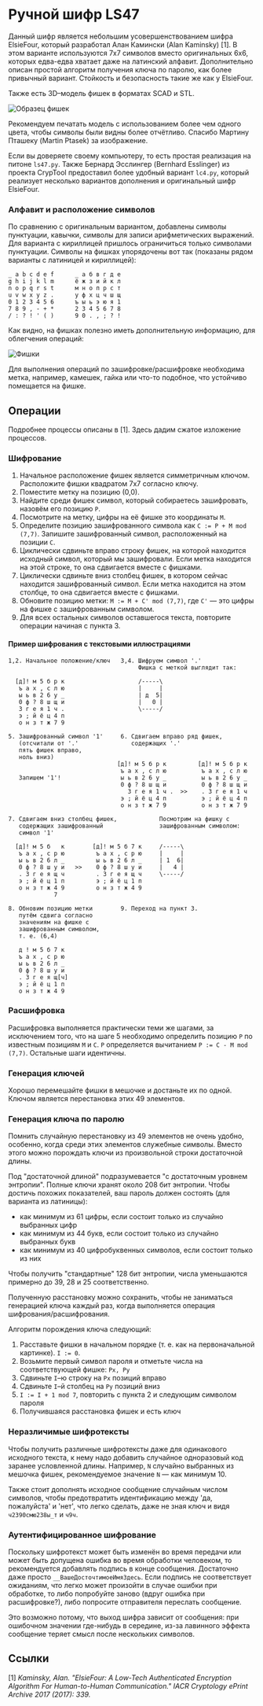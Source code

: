 
# Ручной шифр LS47

Данный шифр является небольшим усовершенствованием шифра ElsieFour,
который разработал Алан Камински (Alan Kaminsky) [1].
В этом варианте используются 7x7 символов вместо оригинальных 6x6, которых
едва-едва хватает даже на латинский алфавит.
Дополнительно описан простой алгоритм получения ключа по паролю,
как более привычный вариант.
Стойкость и безопасность такие же как у ElsieFour.

Также есть 3D–модель фишек в форматах SCAD и STL.


![Образец фишек](tiles.jpg)

Рекомендуем печатать модель с использованием более чем одного цвета, чтобы
символы были видны более отчётливо.
Спасибо Мартину Пташеку (Martin Ptasek) за изображение.

Если вы доверяете своему компьютеру, то есть простая реализация на питоне
`ls47.py`.
Также Бернард Эсслингер (Bernhard Esslinger) из проекта CrypTool
предоставил более удобный вариант `lc4.py`, который реализует несколько
вариантов дополнения и оригинальный шифр ElsieFour.

### Алфавит и расположение символов

По сравнению с оригинальным вариантом, добавлены символы пунктуации,
кавычки, символы для записи арифметических выражений.
Для варианта с кириллицей пришлось ограничиться только символами
пунктуации.
Символы на фишках упорядочены вот так (показаны рядом варианты с латиницей
и кириллицей):

```
_ a b c d e f      _ а б в г д е
g h i j k l m      ё ж з и й к л
n o p q r s t      м н о п р с т
u v w x y z .      у ф х ц ч ш щ
0 1 2 3 4 5 6      ъ ы ь э ю я 1
7 8 9 , - + *      2 3 4 5 6 7 8
/ : ? ! ' ( )      9 0 . , ; ? !

```

Как видно, на фишках полезно иметь дополнительную информацию, для
облегчения операций:

![Фишки](zoomed_in.png)

Для выполнения операций по зашифровке/расшифровке необходима метка,
например, камешек, гайка или что-то подобное, что устойчиво помещается на фишке.

## Операции

Подробнее процессы описаны в [1].
Здесь дадим сжатое изложение процессов.


### Шифрование

1.  Начальное расположение фишек является симметричным ключом.
    Расположите фишки квадратом 7x7 согласно ключу.
2.  Поместите метку на позицию (0,0).
3.  Найдите среди фишек символ, который собираетесь зашифровать, назовём
    его позицию `P`.
4.  Посмотрите на метку, цифры на её фишке это координаты `M`.
5.  Определите позицию зашифрованного символа как `C := P + M mod (7,7)`.
    Запишите зашифрованный символ, расположенный на позиции `C`.
6.  Циклически сдвиньте вправо строку фишек, на которой находится исходный символ, который мы зашифровали.
    Если метка находится на этой строке, то она сдвигается вместе с фишками.
7.  Циклически сдвиньте вниз столбец фишек, в котором сейчас находится зашифрованный символ.
    Если метка находится на этом столбце, то она сдвигается вместе с фишками.
8.  Обновите позицию метки: `M := M + C' mod (7,7)`, где `C'` — это цифры
    на фишке с зашифрованным символом.
9.  Для всех остальных символов оставшегося текста, повторите операции
    начиная с пункта 3.

#### Пример шифрования с текстовыми иллюстрациями

```
1,2. Начальное положение/ключ   3,4. Шифруем символ '.'
                                     Фишка с меткой выглядит так:

  [д]! м 5 б р к                     /-----\
   ъ а х , с л ю                     |     |
   ы ь в 2 6 у _                     | д  5|
   0 ф ? 8 ш щ и                     |   0 |
   3 г е я 1 ч .                     \-----/
   э ; й ё ц 4 п
   о н з т ж 7 9

5. Зашифрованный символ '1'     6. Сдвигаем вправо ряд фишек,
   (отсчитали от '.'               содержащих '.'
   пять фишек вправо,
   ноль вниз)
                               [д]! м 5 б р к         [д]! м 5 б р к
                                ъ а х , с л ю          ъ а х , с л ю
   Запишем '1'!                 ы ь в 2 6 у _          ы ь в 2 6 у _
                                0 ф ? 8 ш щ и          0 ф ? 8 ш щ и
                                  3 г е я 1 ч .  >>    . 3 г е я 1 ч
                                э ; й ё ц 4 п          э ; й ё ц 4 п
                                о н з т ж 7 9          о н з т ж 7 9

7. Сдвигаем вниз столбец фишек,            Посмотрим на фишку с
   содержащих зашифрованный                зашифрованным символом:
   символ '1'

  [д]! м 5 б   к        [д]! м 5 б 7 к     /-----\
   ъ а х , с р ю         ъ а х , с р ю     |     |
   ы ь в 2 6 л _         ы ь в 2 6 л _     | 1  6|
   0 ф ? 8 ш у и   >>    0 ф ? 8 ш у и     |   4 |
   . 3 г е я щ ч         . 3 г е я щ ч     \-----/
   э ; й ё ц 1 п         э ; й ё ц 1 п
   о н з т ж 4 9         о н з т ж 4 9
             7

8. Обновим позицию метки        9. Переход на пункт 3.
   путём сдвига согласно
   значениям на фишке с
   зашифрованным символом,
   т. е. (6,4)

   д ! м 5 б 7 к
   ъ а х , с р ю
   ы ь в 2 6 л _
   0 ф ? 8 ш у и
   . 3 г е я щ[ч]
   э ; й ё ц 1 п
   о н з т ж 4 9

```


### Расшифровка

Расшифровка выполняется практически теми же шагами, за исключением того,
что на шаге 5 необходимо определить позицию `P` по известным позициям `M` и `C`.
`P` определяется вычитанием `P := C - M mod (7,7)`.
Остальные шаги идентичны.

### Генерация ключей

Хорошо перемешайте фишки в мешочке и достаньте их по одной.
Ключом является перестановка этих 49 элементов.

### Генерация ключа по паролю

Помнить случайную перестановку из 49 элементов не очень удобно, особенно,
когда среди этих элементов служебные символы.
Вместо этого можно порождать ключи из произвольной строки достаточной
длины.

Под "достаточной длиной" подразумевается "с достаточным уровнем энтропии".
Полные ключи хранят около 208 бит энтропии.
Чтобы достичь похожих показателей, ваш пароль должен состоять (для варианта
из латиницы):

- как минимум из 61 цифры, если состоит только из случайно выбранных цифр
- как минимум из 44 букв, если состоит только из случайно выбранных букв
- как минимум из 40 цифробуквенных символов, если состоит только из них


Чтобы получить "стандартные" 128 бит энтропии, числа уменьшаются примерно
до 39, 28 и 25 соответственно.

Полученную расстановку можно сохранить, чтобы не заниматься генерацией
ключа каждый раз, когда выполняется операция шифрования/расшифрования.

Алгоритм порождения ключа следующий:

1.  Расставьте фишки в начальном порядке (т. е. как на первоначальной
    картинке).
    `I := 0`.
2.  Возьмите первый символ пароля и отметьте числа на соответствующей
    фишке: `Px, Py`
3.  Сдвиньте `I`–ю строку на `Px` позиций вправо
4.  Сдвиньте `I`–й столбец на `Py` позиций вниз
5. `I := I + 1 mod 7`, повторить с пункта 2 и следующим символом пароля
6.  Получившаяся расстановка фишек и есть ключ

### Неразличимые шифротексты

Чтобы получить различные шифротексты даже для одинакового исходного текста,
к нему надо добавить случайное одноразовый код заранее условленной
длины.
Например, `N` случайно выбранных из мешочка фишек, рекомендуемое значение
`N` — как минимум 10.

Также стоит дополнять исходное сообщение случайным числом символов, чтобы
предотвратить идентификацию между 'да, пожалуйста' и 'нет', что легко
сделать, даже не зная ключ и видя `ч2390смю238ы_т` и `ч9ч`.

### Аутентифицированное шифрование

Поскольку шифротекст может быть изменён во время передачи или может быть
допущена ошибка во время обработки человеком, то рекомендуется добавлять
подпись в конце сообщения.
Достаточно даже просто `__ВашеДосточтимоеИмяЗдесь`.
Если подпись не соответствует ожиданиям, что легко может произойти в случае
ошибки при обработке, то либо попробуйте заново (вдруг ошибка при
расшифровке?), либо попросите отправителя переслать сообщение.

Это возможно потому, что выход шифра зависит от сообщения: при ошибочном
значении где-нибудь в середине, из-за лавинного эффекта сообщение теряет
смысл после нескольких символов.

## Ссылки

[1] *Kaminsky, Alan. "ElsieFour: A Low-Tech Authenticated Encryption Algorithm For Human-to-Human Communication." IACR Cryptology ePrint Archive 2017 (2017): 339.*
